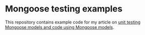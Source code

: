 # Mongoose testing examples

This repository contains example code for my article on [unit testing Mongoose models and code using Mongoose models](http://codeutopia.net/blog/2016/06/10/mongoose-models-and-unit-tests-the-definitive-guide/).
